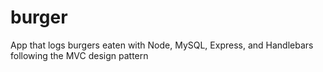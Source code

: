 # burger
App that logs burgers eaten with Node, MySQL, Express, and Handlebars following the MVC design pattern

